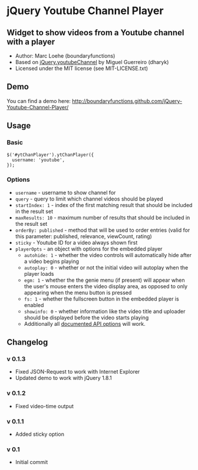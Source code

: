# jQuery Youtube Channel Player

## Widget to show videos from a Youtube channel with a player
* Author: Marc Loehe (boundaryfunctions)
* Based on [jQuery.youtubeChannel](https://github.com/dharyk/jQuery.youtubeChannel) by Miguel Guerreiro (dharyk)
* Licensed under the MIT license (see MIT-LICENSE.txt)

## Demo

You can find a demo here: http://boundaryfunctions.github.com/jQuery-Youtube-Channel-Player/

## Usage

### Basic

    $('#ytChanPlayer').ytChanPlayer({
      username: 'youtube',
    });

### Options


* `username` - username to show channel for
* `query` - query to limit which channel videos should be played
* `startIndex: 1` - index of the first matching result that should be included in the result set
* `maxResults: 10` - maximum number of results that should be included in the result set
* `orderBy: published` - method that will be used to order entries (valid for this parameter: published, relevance, viewCount, rating)
* `sticky` - Youtube ID for a video always shown first
* `playerOpts` - an object with options for the embedded player
  * `autohide: 1` - whether the video controls will automatically hide after a video begins playing
  * `autoplay: 0` - whether or not the initial video will autoplay when the player loads
  * `egm: 1` - whether the the genie menu (if present) will appear when the user's mouse enters the video display area, as opposed to only appearing when the menu button is pressed
  * `fs: 1` - whether the fullscreen button in the embedded player is enabled
  * `showinfo: 0` - whether information like the video title and uploader should be displayed before the video starts playing
  * Additionally all [documented API options](https://developers.google.com/youtube/player_parameters) will work.

## Changelog

### v 0.1.3

  * Fixed JSON-Request to work with Internet Explorer
  * Updated demo to work with jQuery 1.8.1

### v 0.1.2

  * Fixed video-time output

### v 0.1.1

  * Added sticky option

### v 0.1

  * Initial commit
